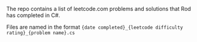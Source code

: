 The repo contains a list of leetcode.com problems and solutions that Rod has completed in C#.

Files are named in the format `{date completed}_{leetcode difficulty rating}_{problem name}.cs`
